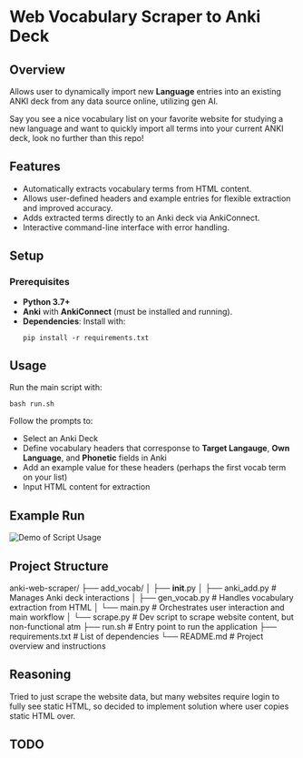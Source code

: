 # Web Vocabulary Scraper to Anki Deck 

## Overview

Allows user to dynamically import new **Language** entries into an existing ANKI deck from any data source online, utilizing gen AI. 

Say you see a nice vocabulary list on your favorite website for studying a new language and want to quickly import all terms into your current ANKI deck, look no further than this repo!

## Features
- Automatically extracts vocabulary terms from HTML content.
- Allows user-defined headers and example entries for flexible extraction and improved accuracy.
- Adds extracted terms directly to an Anki deck via AnkiConnect.
- Interactive command-line interface with error handling.

## Setup

### Prerequisites
- **Python 3.7+**
- **Anki** with **AnkiConnect** (must be installed and running).
- **Dependencies**: Install with:
  ```
  pip install -r requirements.txt
  ```

## Usage
Run the main script with:
```
bash run.sh
```

Follow the prompts to:
- Select an Anki Deck
- Define vocabulary headers that corresponse to **Target Langauge**, **Own Language**, and **Phonetic** fields in Anki
- Add an example value for these headers (perhaps the first vocab term on your list)
- Input HTML content for extraction 

## Example Run

![Demo of Script Usage](assets/example_run.gif)

## Project Structure

anki-web-scraper/
├── add_vocab/
│   ├── __init__.py
│   ├── anki_add.py       # Manages Anki deck interactions
│   ├── gen_vocab.py      # Handles vocabulary extraction from HTML
│   └── main.py           # Orchestrates user interaction and main workflow
│   └── scrape.py         # Dev script to scrape website content, but non-functional atm
├── run.sh                # Entry point to run the application
├── requirements.txt      # List of dependencies
└── README.md             # Project overview and instructions

## Reasoning 

Tried to just scrape the website data, but many websites require login to fully see static HTML, so decided to implement solution where user copies static HTML over. 

## TODO

